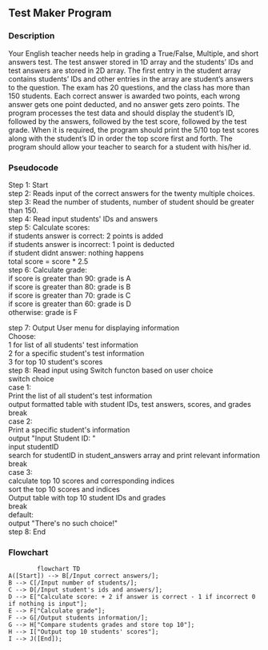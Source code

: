 ## Test Maker Program
### Description
Your English teacher needs help in grading a True/False, Multiple, and short answers test. The
test answer stored in 1D array and the students’ IDs and test answers are stored in 2D array. The
first entry in the student array contains students’ IDs and other entries in the array are student’s
answers to the question. The exam has 20 questions, and the class has more than 150 students.
Each correct answer is awarded two points, each wrong answer gets one point deducted, and no answer gets zero points. The program processes the test data and should display the student’s ID,
followed by the answers, followed by the test score, followed by the test grade. When it is
required, the program should print the 5/10 top test scores along with the student’s ID in order
the top score first and forth. The program should allow your teacher to search for a student with
his/her id.
### Pseudocode
Step 1: Start <br />
step 2: Reads input of the correct answers for the twenty multiple choices. <br />
step 3: Read the number of students, number of student should be greater than 150. <br />
step 4: Read input students' IDs and answers<br />
step 5: Calculate scores: <br />
        if students answer is correct: 2 points is added <br />
        if students answer is incorrect: 1 point is deducted <br />
        if student didnt answer: nothing happens <br />
        total score = score * 2.5 <br />
step 6: Calculate grade: <br />
        if score is greater than 90: grade is A <br />
        if score is greater than 80: grade is B <br />
        if score is greater than 70: grade is C <br />
        if score is greater than 60: grade is D <br />
        otherwise: grade is F <br />
        
step 7: Output User menu for displaying information <br />
Choose: <br />
    1 for list of all students' test information <br />
    2 for a specific student's test information <br />
    3 for top 10 student's scores<br />
step 8: Read input using Switch functon based on user choice <br />
switch choice <br />
    case 1: <br />
        Print the list of all student's test information <br />
        output formatted table with student IDs, test answers, scores, and grades <br />
        break <br />
    case 2: <br />
        Print a specific student's information <br />
        output "Input Student ID: " <br />
        input studentID <br />
        search for studentID in student_answers array and print relevant information <br />
        break <br />
    case 3: <br />
        calculate top 10 scores and corresponding indices <br />
        sort the top 10 scores and indices <br />
        Output table with top 10 student IDs and grades <br />
        break  <br />
    default: <br />
        output "There's no such choice!" <br />
step 8: End <br />

### Flowchart
```mermaid
        flowchart TD
A([Start]) --> B[/Input correct answers/];
B --> C[/Input number of students/];
C --> D[/Input student's ids and answers/];
D --> E["Calculate score: + 2 if answer is correct - 1 if incorrect 0 if nothing is input"];
E --> F["Calculate grade"];
F --> G[/Output students information/];
G --> H["Compare students grades and store top 10"];
H --> I["Output top 10 students' scores"];
I --> J([End]);
```
